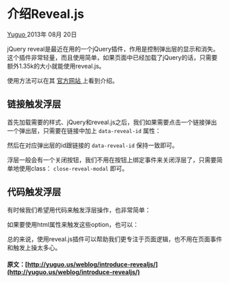 #  介绍Reveal.js 

[ Yuguo ](http://yuguo.us) 2013年 08月 20日 

jQuery reveal是最近在用的一个jQuery插件，作用是控制弹出层的显示和消失。这个插件非常轻量，而且使用简单，如果页面中已经加载了jQuery的话，只需要额外1.35k的大小就能使用reveal.js。 

使用方法可以在其 [ 官方网站 ](http://zurb.com/playground/reveal-modal-plugin) 上看到介绍。 

##  链接触发浮层 

首先加载需要的样式、jQuery和reveal.js之后，我们如果需要点击一个链接弹出一个弹出层，只需要在链接中加上 ` data-reveal-id ` 属性： 

然后在对应弹出层的id跟链接的 ` data-reveal-id ` 保持一致即可。 

浮层一般会有一个关闭按钮，我们不用在按钮上绑定事件来关闭浮层了，只需要简单地使用class： ` close-reveal-modal ` 即可。 

##  代码触发浮层 

有时候我们希望用代码来触发浮层操作，也非常简单： 

如果要使用html属性来触发这些option，也可以： 

总的来说，使用reveal.js插件可以帮助我们更专注于页面逻辑，也不用在页面事件和触发上操太多心。 
#### 原文：[http://yuguo.us/weblog/introduce-revealjs/](http://yuguo.us/weblog/introduce-revealjs/)